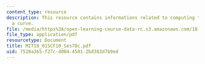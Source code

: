 ```yaml
---
content_type: resource
description: This resource contains informations related to computing the length of
  a curve.
file: /media/https%3A/open-learning-course-data-rc.s3.amazonaws.com/18-01sc-single-variable-calculus-fall-2010/7520a365f27cd00445012bd383d7b9ed_MIT18_01SCF10_Ses78c.pdf
file_type: application/pdf
resourcetype: Document
title: MIT18_01SCF10_Ses78c.pdf
uid: 7520a365-f27c-d004-4501-2bd383d7b9ed
---
```

